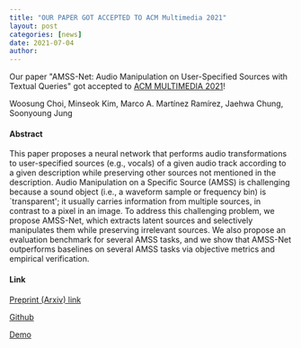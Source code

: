 ```yaml
---
title: "OUR PAPER GOT ACCEPTED TO ACM Multimedia 2021"
layout: post
categories: [news]
date: 2021-07-04
author:
---
```


Our paper "AMSS-Net: Audio Manipulation on User-Specified Sources with Textual Queries" got accepted to [ACM MULTIMEDIA 2021](https://2021.acmmm.org/)!

Woosung Choi, Minseok Kim, Marco A. Martínez Ramírez, Jaehwa Chung, Soonyoung Jung


#### Abstract

This paper proposes a neural network that performs audio transformations to user-specified sources (e.g., vocals) of a given audio track according to a given description while preserving other sources not mentioned in the description. Audio Manipulation on a Specific Source (AMSS) is challenging because a sound object (i.e., a waveform sample or frequency bin) is `transparent'; it usually carries information from multiple sources, in contrast to a pixel in an image. To address this challenging problem, we propose AMSS-Net, which extracts latent sources and selectively manipulates them while preserving irrelevant sources. We also propose an evaluation benchmark for several AMSS tasks, and we show that AMSS-Net outperforms baselines on several AMSS tasks via objective metrics and empirical verification.


#### Link

[Preprint (Arxiv) link](https://arxiv.org/abs/2104.13553)

[Github](https://github.com/kuielab/AMSS-Net)

[Demo](https://kuielab.github.io/AMSS-Net/)

